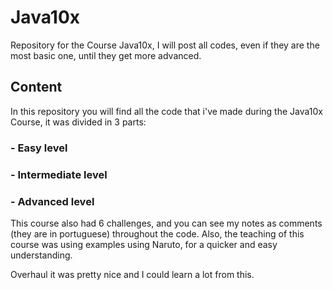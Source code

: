 # Java10x
 Repository for the Course Java10x, I will post all codes, even if they are the most basic one, until they get more advanced.
## Content
In this repository you will find all the code that i've made during the Java10x Course, it was divided in 3 parts:
### - Easy level
### - Intermediate level
### - Advanced level
This course also had 6 challenges, and you can see my notes as comments (they are in portuguese) throughout the code.
Also, the teaching of this course was using examples using Naruto, for a quicker and easy understanding.

Overhaul it was pretty nice and I could learn a lot from this.